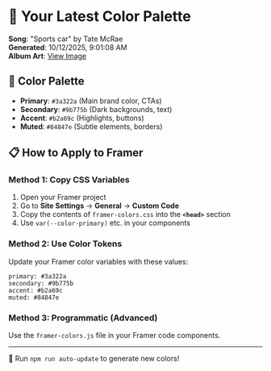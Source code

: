 # 🎨 Your Latest Color Palette

**Song**: "Sports car" by Tate McRae  
**Generated**: 10/12/2025, 9:01:08 AM  
**Album Art**: [View Image](https://lastfm.freetls.fastly.net/i/u/300x300/2c927d26b092260dee2e79d4864c1de7.png)

## 🎨 Color Palette
- **Primary**: `#3a322a` (Main brand color, CTAs)
- **Secondary**: `#9b775b` (Dark backgrounds, text)  
- **Accent**: `#b2a69c` (Highlights, buttons)
- **Muted**: `#84847e` (Subtle elements, borders)

## 📋 How to Apply to Framer

### Method 1: Copy CSS Variables
1. Open your Framer project
2. Go to **Site Settings** → **General** → **Custom Code**
3. Copy the contents of `framer-colors.css` into the **`<head>`** section
4. Use `var(--color-primary)` etc. in your components

### Method 2: Use Color Tokens
Update your Framer color variables with these values:
```
primary: #3a322a
secondary: #9b775b
accent: #b2a69c
muted: #84847e
```

### Method 3: Programmatic (Advanced)
Use the `framer-colors.js` file in your Framer code components.

---
🔄 Run `npm run auto-update` to generate new colors!